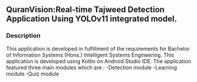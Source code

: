 ## QuranVision:Real-time Tajweed Detection Application Using YOLOv11 integrated model.

### Description
This application is developed in fulfillment of the requirements for Bachelor of Information Systems (Hons.) Intelligent Systems Engineering.
This application is developed using Kotlin on Android Studio IDE.
The application featured three main modules which are : 
    -Detection module
    -Learning module
    -Quiz module
